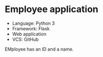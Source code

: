 # Employee application

* Language: Python 3
* Framework: Flask
* Web application
* VCS: GitHub

EMployee has an ID and a name.
